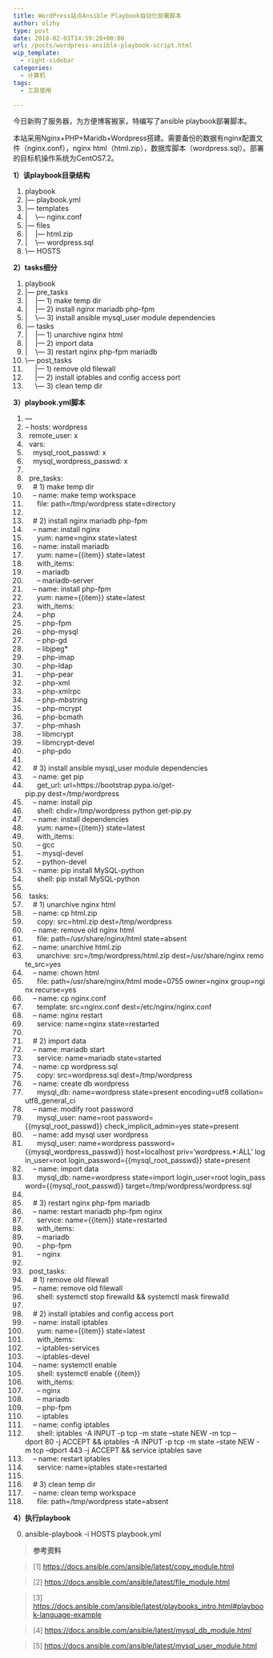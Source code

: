 ```yaml
---
title: WordPress站点Ansible Playbook自动化部署脚本
author: olzhy
type: post
date: 2018-02-01T14:59:28+00:00
url: /posts/wordpress-ansible-playbook-script.html
wip_template:
  - right-sidebar
categories:
  - 计算机
tags:
  - 工具使用

---
```

今日新购了服务器，为方便博客搬家，特编写了ansible playbook部署脚本。
  
本站采用Nginx+PHP+Maridb+Wordpress搭建。需要备份的数据有nginx配置文件（nginx.conf），nginx html（html.zip），数据库脚本（wordpress.sql）。部署的目标机操作系统为CentOS7.2。

**1）该playbook目录结构**

<div class="dp-highlighter">
  <ol start="1" class="dp-xml">
    <li class="alt">
      <span><span>playbook&nbsp;&nbsp;</span></span>
    </li>
    <li class="">
      <span>|&#8212;&nbsp;playbook.yml&nbsp;&nbsp;</span>
    </li>
    <li class="alt">
      <span>|&#8212;&nbsp;templates&nbsp;&nbsp;</span>
    </li>
    <li class="">
      <span>|&nbsp;&nbsp;&nbsp;&nbsp;\&#8212;&nbsp;nginx.conf&nbsp;&nbsp;</span>
    </li>
    <li class="alt">
      <span>|&#8212;&nbsp;files&nbsp;&nbsp;</span>
    </li>
    <li class="">
      <span>|&nbsp;&nbsp;&nbsp;&nbsp;|&#8212;&nbsp;html.zip&nbsp;&nbsp;</span>
    </li>
    <li class="alt">
      <span>|&nbsp;&nbsp;&nbsp;&nbsp;\&#8212;&nbsp;wordpress.sql&nbsp;&nbsp;</span>
    </li>
    <li class="">
      <span>\&#8212;&nbsp;HOSTS&nbsp;&nbsp;</span>
    </li>
  </ol>
</div>

**2）tasks细分**

<div class="dp-highlighter">
  <ol start="1" class="dp-xml">
    <li class="alt">
      <span><span>playbook&nbsp;&nbsp;</span></span>
    </li>
    <li class="">
      <span>|&#8212;&nbsp;pre_tasks&nbsp;&nbsp;</span>
    </li>
    <li class="alt">
      <span>|&nbsp;&nbsp;&nbsp;&nbsp;|&#8212;&nbsp;1)&nbsp;make&nbsp;temp&nbsp;dir&nbsp;&nbsp;</span>
    </li>
    <li class="">
      <span>|&nbsp;&nbsp;&nbsp;&nbsp;|&#8212;&nbsp;2)&nbsp;install&nbsp;nginx&nbsp;mariadb&nbsp;php-fpm&nbsp;&nbsp;</span>
    </li>
    <li class="alt">
      <span>|&nbsp;&nbsp;&nbsp;&nbsp;\&#8212;&nbsp;3)&nbsp;install&nbsp;ansible&nbsp;mysql_user&nbsp;module&nbsp;dependencies&nbsp;&nbsp;</span>
    </li>
    <li class="">
      <span>|&#8212;&nbsp;tasks&nbsp;&nbsp;</span>
    </li>
    <li class="alt">
      <span>|&nbsp;&nbsp;&nbsp;&nbsp;|&#8212;&nbsp;1)&nbsp;unarchive&nbsp;nginx&nbsp;html&nbsp;&nbsp;</span>
    </li>
    <li class="">
      <span>|&nbsp;&nbsp;&nbsp;&nbsp;|&#8212;&nbsp;2)&nbsp;import&nbsp;data&nbsp;&nbsp;</span>
    </li>
    <li class="alt">
      <span>|&nbsp;&nbsp;&nbsp;&nbsp;\&#8212;&nbsp;3)&nbsp;restart&nbsp;nginx&nbsp;php-fpm&nbsp;mariadb&nbsp;&nbsp;</span>
    </li>
    <li class="">
      <span>\&#8212;&nbsp;post_tasks&nbsp;&nbsp;</span>
    </li>
    <li class="alt">
      <span>&nbsp;&nbsp;&nbsp;&nbsp;&nbsp;|&#8212;&nbsp;1)&nbsp;remove&nbsp;old&nbsp;filewall&nbsp;&nbsp;</span>
    </li>
    <li class="">
      <span>&nbsp;&nbsp;&nbsp;&nbsp;&nbsp;|&#8212;&nbsp;2)&nbsp;install&nbsp;iptables&nbsp;and&nbsp;config&nbsp;access&nbsp;port&nbsp;&nbsp;</span>
    </li>
    <li class="alt">
      <span>&nbsp;&nbsp;&nbsp;&nbsp;&nbsp;\&#8212;&nbsp;3)&nbsp;clean&nbsp;temp&nbsp;dir&nbsp;&nbsp;</span>
    </li>
  </ol>
</div>

**3）playbook.yml脚本**

<div class="dp-highlighter">
  <div class="bar">
  </div>
  
  <ol start="1" class="dp-xml">
    <li class="alt">
      <span><span>&#8212;&nbsp;&nbsp;</span></span>
    </li>
    <li class="">
      <span>&#8211;&nbsp;hosts:&nbsp;wordpress&nbsp;&nbsp;</span>
    </li>
    <li class="alt">
      <span>&nbsp;&nbsp;remote_user:&nbsp;x&nbsp;&nbsp;</span>
    </li>
    <li class="">
      <span>&nbsp;&nbsp;vars:&nbsp;&nbsp;</span>
    </li>
    <li class="alt">
      <span>&nbsp;&nbsp;&nbsp;&nbsp;mysql_root_passwd:&nbsp;x&nbsp;&nbsp;</span>
    </li>
    <li class="">
      <span>&nbsp;&nbsp;&nbsp;&nbsp;mysql_wordpress_passwd:&nbsp;x&nbsp;&nbsp;</span>
    </li>
    <li class="alt">
      <span>&nbsp;&nbsp;</span>
    </li>
    <li class="">
      <span>&nbsp;&nbsp;pre_tasks:&nbsp;&nbsp;</span>
    </li>
    <li class="alt">
      <span>&nbsp;&nbsp;&nbsp;&nbsp;#&nbsp;1)&nbsp;make&nbsp;temp&nbsp;dir&nbsp;&nbsp;</span>
    </li>
    <li class="">
      <span>&nbsp;&nbsp;&nbsp;&nbsp;&#8211;&nbsp;name:&nbsp;make&nbsp;temp&nbsp;workspace&nbsp;&nbsp;</span>
    </li>
    <li class="alt">
      <span>&nbsp;&nbsp;&nbsp;&nbsp;&nbsp;&nbsp;file:&nbsp;<span class="attribute">path</span><span>=/tmp/wordpress&nbsp;</span><span class="attribute">state</span><span>=</span><span class="attribute-value">directory</span><span>&nbsp;&nbsp;</span></span>
    </li>
    <li class="">
      <span>&nbsp;&nbsp;</span>
    </li>
    <li class="alt">
      <span>&nbsp;&nbsp;&nbsp;&nbsp;#&nbsp;2)&nbsp;install&nbsp;nginx&nbsp;mariadb&nbsp;php-fpm&nbsp;&nbsp;</span>
    </li>
    <li class="">
      <span>&nbsp;&nbsp;&nbsp;&nbsp;&#8211;&nbsp;name:&nbsp;install&nbsp;nginx&nbsp;&nbsp;</span>
    </li>
    <li class="alt">
      <span>&nbsp;&nbsp;&nbsp;&nbsp;&nbsp;&nbsp;yum:&nbsp;<span class="attribute">name</span><span>=</span><span class="attribute-value">nginx</span><span>&nbsp;</span><span class="attribute">state</span><span>=</span><span class="attribute-value">latest</span><span>&nbsp;&nbsp;</span></span>
    </li>
    <li class="">
      <span>&nbsp;&nbsp;&nbsp;&nbsp;&#8211;&nbsp;name:&nbsp;install&nbsp;mariadb&nbsp;&nbsp;</span>
    </li>
    <li class="alt">
      <span>&nbsp;&nbsp;&nbsp;&nbsp;&nbsp;&nbsp;yum:&nbsp;<span class="attribute">name</span><span>={{item}}&nbsp;</span><span class="attribute">state</span><span>=</span><span class="attribute-value">latest</span><span>&nbsp;&nbsp;</span></span>
    </li>
    <li class="">
      <span>&nbsp;&nbsp;&nbsp;&nbsp;&nbsp;&nbsp;with_items:&nbsp;&nbsp;</span>
    </li>
    <li class="alt">
      <span>&nbsp;&nbsp;&nbsp;&nbsp;&nbsp;&nbsp;&#8211;&nbsp;mariadb&nbsp;&nbsp;</span>
    </li>
    <li class="">
      <span>&nbsp;&nbsp;&nbsp;&nbsp;&nbsp;&nbsp;&#8211;&nbsp;mariadb-server&nbsp;&nbsp;</span>
    </li>
    <li class="alt">
      <span>&nbsp;&nbsp;&nbsp;&nbsp;&#8211;&nbsp;name:&nbsp;install&nbsp;php-fpm&nbsp;&nbsp;</span>
    </li>
    <li class="">
      <span>&nbsp;&nbsp;&nbsp;&nbsp;&nbsp;&nbsp;yum:&nbsp;<span class="attribute">name</span><span>={{item}}&nbsp;</span><span class="attribute">state</span><span>=</span><span class="attribute-value">latest</span><span>&nbsp;&nbsp;</span></span>
    </li>
    <li class="alt">
      <span>&nbsp;&nbsp;&nbsp;&nbsp;&nbsp;&nbsp;with_items:&nbsp;&nbsp;</span>
    </li>
    <li class="">
      <span>&nbsp;&nbsp;&nbsp;&nbsp;&nbsp;&nbsp;&#8211;&nbsp;php&nbsp;&nbsp;</span>
    </li>
    <li class="alt">
      <span>&nbsp;&nbsp;&nbsp;&nbsp;&nbsp;&nbsp;&#8211;&nbsp;php-fpm&nbsp;&nbsp;</span>
    </li>
    <li class="">
      <span>&nbsp;&nbsp;&nbsp;&nbsp;&nbsp;&nbsp;&#8211;&nbsp;php-mysql&nbsp;&nbsp;</span>
    </li>
    <li class="alt">
      <span>&nbsp;&nbsp;&nbsp;&nbsp;&nbsp;&nbsp;&#8211;&nbsp;php-gd&nbsp;&nbsp;</span>
    </li>
    <li class="">
      <span>&nbsp;&nbsp;&nbsp;&nbsp;&nbsp;&nbsp;&#8211;&nbsp;libjpeg*&nbsp;&nbsp;</span>
    </li>
    <li class="alt">
      <span>&nbsp;&nbsp;&nbsp;&nbsp;&nbsp;&nbsp;&#8211;&nbsp;php-imap&nbsp;&nbsp;</span>
    </li>
    <li class="">
      <span>&nbsp;&nbsp;&nbsp;&nbsp;&nbsp;&nbsp;&#8211;&nbsp;php-ldap&nbsp;&nbsp;</span>
    </li>
    <li class="alt">
      <span>&nbsp;&nbsp;&nbsp;&nbsp;&nbsp;&nbsp;&#8211;&nbsp;php-pear&nbsp;&nbsp;</span>
    </li>
    <li class="">
      <span>&nbsp;&nbsp;&nbsp;&nbsp;&nbsp;&nbsp;&#8211;&nbsp;php-xml&nbsp;&nbsp;</span>
    </li>
    <li class="alt">
      <span>&nbsp;&nbsp;&nbsp;&nbsp;&nbsp;&nbsp;&#8211;&nbsp;php-xmlrpc&nbsp;&nbsp;</span>
    </li>
    <li class="">
      <span>&nbsp;&nbsp;&nbsp;&nbsp;&nbsp;&nbsp;&#8211;&nbsp;php-mbstring&nbsp;&nbsp;</span>
    </li>
    <li class="alt">
      <span>&nbsp;&nbsp;&nbsp;&nbsp;&nbsp;&nbsp;&#8211;&nbsp;php-mcrypt&nbsp;&nbsp;</span>
    </li>
    <li class="">
      <span>&nbsp;&nbsp;&nbsp;&nbsp;&nbsp;&nbsp;&#8211;&nbsp;php-bcmath&nbsp;&nbsp;</span>
    </li>
    <li class="alt">
      <span>&nbsp;&nbsp;&nbsp;&nbsp;&nbsp;&nbsp;&#8211;&nbsp;php-mhash&nbsp;&nbsp;</span>
    </li>
    <li class="">
      <span>&nbsp;&nbsp;&nbsp;&nbsp;&nbsp;&nbsp;&#8211;&nbsp;libmcrypt&nbsp;&nbsp;</span>
    </li>
    <li class="alt">
      <span>&nbsp;&nbsp;&nbsp;&nbsp;&nbsp;&nbsp;&#8211;&nbsp;libmcrypt-devel&nbsp;&nbsp;</span>
    </li>
    <li class="">
      <span>&nbsp;&nbsp;&nbsp;&nbsp;&nbsp;&nbsp;&#8211;&nbsp;php-pdo&nbsp;&nbsp;</span>
    </li>
    <li class="alt">
      <span>&nbsp;&nbsp;</span>
    </li>
    <li class="">
      <span>&nbsp;&nbsp;&nbsp;&nbsp;#&nbsp;3)&nbsp;install&nbsp;ansible&nbsp;mysql_user&nbsp;module&nbsp;dependencies&nbsp;&nbsp;</span>
    </li>
    <li class="alt">
      <span>&nbsp;&nbsp;&nbsp;&nbsp;&#8211;&nbsp;name:&nbsp;get&nbsp;pip&nbsp;&nbsp;</span>
    </li>
    <li class="">
      <span>&nbsp;&nbsp;&nbsp;&nbsp;&nbsp;&nbsp;get_url:&nbsp;<span class="attribute">url</span><span>=</span><span class="attribute-value">https</span><span>://bootstrap.pypa.io/get-pip.py&nbsp;</span><span class="attribute">dest</span><span>=/tmp/wordpress&nbsp;&nbsp;</span></span>
    </li>
    <li class="alt">
      <span>&nbsp;&nbsp;&nbsp;&nbsp;&#8211;&nbsp;name:&nbsp;install&nbsp;pip&nbsp;&nbsp;</span>
    </li>
    <li class="">
      <span>&nbsp;&nbsp;&nbsp;&nbsp;&nbsp;&nbsp;shell:&nbsp;<span class="attribute">chdir</span><span>=/tmp/wordpress&nbsp;python&nbsp;get-pip.py&nbsp;&nbsp;</span></span>
    </li>
    <li class="alt">
      <span>&nbsp;&nbsp;&nbsp;&nbsp;&#8211;&nbsp;name:&nbsp;install&nbsp;dependencies&nbsp;&nbsp;</span>
    </li>
    <li class="">
      <span>&nbsp;&nbsp;&nbsp;&nbsp;&nbsp;&nbsp;yum:&nbsp;<span class="attribute">name</span><span>={{item}}&nbsp;</span><span class="attribute">state</span><span>=</span><span class="attribute-value">latest</span><span>&nbsp;&nbsp;</span></span>
    </li>
    <li class="alt">
      <span>&nbsp;&nbsp;&nbsp;&nbsp;&nbsp;&nbsp;with_items:&nbsp;&nbsp;</span>
    </li>
    <li class="">
      <span>&nbsp;&nbsp;&nbsp;&nbsp;&nbsp;&nbsp;&#8211;&nbsp;gcc&nbsp;&nbsp;</span>
    </li>
    <li class="alt">
      <span>&nbsp;&nbsp;&nbsp;&nbsp;&nbsp;&nbsp;&#8211;&nbsp;mysql-devel&nbsp;&nbsp;</span>
    </li>
    <li class="">
      <span>&nbsp;&nbsp;&nbsp;&nbsp;&nbsp;&nbsp;&#8211;&nbsp;python-devel&nbsp;&nbsp;</span>
    </li>
    <li class="alt">
      <span>&nbsp;&nbsp;&nbsp;&nbsp;&#8211;&nbsp;name:&nbsp;pip&nbsp;install&nbsp;MySQL-python&nbsp;&nbsp;</span>
    </li>
    <li class="">
      <span>&nbsp;&nbsp;&nbsp;&nbsp;&nbsp;&nbsp;shell:&nbsp;pip&nbsp;install&nbsp;MySQL-python&nbsp;&nbsp;</span>
    </li>
    <li class="alt">
      <span>&nbsp;&nbsp;</span>
    </li>
    <li class="">
      <span>&nbsp;&nbsp;tasks:&nbsp;&nbsp;</span>
    </li>
    <li class="alt">
      <span>&nbsp;&nbsp;&nbsp;&nbsp;#&nbsp;1)&nbsp;unarchive&nbsp;nginx&nbsp;html&nbsp;&nbsp;</span>
    </li>
    <li class="">
      <span>&nbsp;&nbsp;&nbsp;&nbsp;&#8211;&nbsp;name:&nbsp;cp&nbsp;html.zip&nbsp;&nbsp;</span>
    </li>
    <li class="alt">
      <span>&nbsp;&nbsp;&nbsp;&nbsp;&nbsp;&nbsp;copy:&nbsp;<span class="attribute">src</span><span>=</span><span class="attribute-value">html</span><span>.zip&nbsp;</span><span class="attribute">dest</span><span>=/tmp/wordpress&nbsp;&nbsp;</span></span>
    </li>
    <li class="">
      <span>&nbsp;&nbsp;&nbsp;&nbsp;&#8211;&nbsp;name:&nbsp;remove&nbsp;old&nbsp;nginx&nbsp;html&nbsp;&nbsp;</span>
    </li>
    <li class="alt">
      <span>&nbsp;&nbsp;&nbsp;&nbsp;&nbsp;&nbsp;file:&nbsp;<span class="attribute">path</span><span>=/usr/share/nginx/html&nbsp;</span><span class="attribute">state</span><span>=</span><span class="attribute-value">absent</span><span>&nbsp;&nbsp;</span></span>
    </li>
    <li class="">
      <span>&nbsp;&nbsp;&nbsp;&nbsp;&#8211;&nbsp;name:&nbsp;unarchive&nbsp;html.zip&nbsp;&nbsp;</span>
    </li>
    <li class="alt">
      <span>&nbsp;&nbsp;&nbsp;&nbsp;&nbsp;&nbsp;unarchive:&nbsp;<span class="attribute">src</span><span>=/tmp/wordpress/html.zip&nbsp;</span><span class="attribute">dest</span><span>=/usr/share/nginx&nbsp;</span><span class="attribute">remote_src</span><span>=</span><span class="attribute-value">yes</span><span>&nbsp;&nbsp;</span></span>
    </li>
    <li class="">
      <span>&nbsp;&nbsp;&nbsp;&nbsp;&#8211;&nbsp;name:&nbsp;chown&nbsp;html&nbsp;&nbsp;</span>
    </li>
    <li class="alt">
      <span>&nbsp;&nbsp;&nbsp;&nbsp;&nbsp;&nbsp;file:&nbsp;<span class="attribute">path</span><span>=/usr/share/nginx/html&nbsp;</span><span class="attribute">mode</span><span>=</span><span class="attribute-value">0755</span><span>&nbsp;</span><span class="attribute">owner</span><span>=</span><span class="attribute-value">nginx</span><span>&nbsp;</span><span class="attribute">group</span><span>=</span><span class="attribute-value">nginx</span><span>&nbsp;</span><span class="attribute">recurse</span><span>=</span><span class="attribute-value">yes</span><span>&nbsp;&nbsp;</span></span>
    </li>
    <li class="">
      <span>&nbsp;&nbsp;&nbsp;&nbsp;&#8211;&nbsp;name:&nbsp;cp&nbsp;nginx.conf&nbsp;&nbsp;</span>
    </li>
    <li class="alt">
      <span>&nbsp;&nbsp;&nbsp;&nbsp;&nbsp;&nbsp;template:&nbsp;<span class="attribute">src</span><span>=</span><span class="attribute-value">nginx</span><span>.conf&nbsp;</span><span class="attribute">dest</span><span>=/etc/nginx/nginx.conf&nbsp;&nbsp;</span></span>
    </li>
    <li class="">
      <span>&nbsp;&nbsp;&nbsp;&nbsp;&#8211;&nbsp;name:&nbsp;nginx&nbsp;restart&nbsp;&nbsp;</span>
    </li>
    <li class="alt">
      <span>&nbsp;&nbsp;&nbsp;&nbsp;&nbsp;&nbsp;service:&nbsp;<span class="attribute">name</span><span>=</span><span class="attribute-value">nginx</span><span>&nbsp;</span><span class="attribute">state</span><span>=</span><span class="attribute-value">restarted</span><span>&nbsp;&nbsp;</span></span>
    </li>
    <li class="">
      <span>&nbsp;&nbsp;</span>
    </li>
    <li class="alt">
      <span>&nbsp;&nbsp;&nbsp;&nbsp;#&nbsp;2)&nbsp;import&nbsp;data&nbsp;&nbsp;</span>
    </li>
    <li class="">
      <span>&nbsp;&nbsp;&nbsp;&nbsp;&#8211;&nbsp;name:&nbsp;mariadb&nbsp;start&nbsp;&nbsp;</span>
    </li>
    <li class="alt">
      <span>&nbsp;&nbsp;&nbsp;&nbsp;&nbsp;&nbsp;service:&nbsp;<span class="attribute">name</span><span>=</span><span class="attribute-value">mariadb</span><span>&nbsp;</span><span class="attribute">state</span><span>=</span><span class="attribute-value">started</span><span>&nbsp;&nbsp;</span></span>
    </li>
    <li class="">
      <span>&nbsp;&nbsp;&nbsp;&nbsp;&#8211;&nbsp;name:&nbsp;cp&nbsp;wordpress.sql&nbsp;&nbsp;</span>
    </li>
    <li class="alt">
      <span>&nbsp;&nbsp;&nbsp;&nbsp;&nbsp;&nbsp;copy:&nbsp;<span class="attribute">src</span><span>=</span><span class="attribute-value">wordpress</span><span>.sql&nbsp;</span><span class="attribute">dest</span><span>=/tmp/wordpress&nbsp;&nbsp;</span></span>
    </li>
    <li class="">
      <span>&nbsp;&nbsp;&nbsp;&nbsp;&#8211;&nbsp;name:&nbsp;create&nbsp;db&nbsp;wordpress&nbsp;&nbsp;</span>
    </li>
    <li class="alt">
      <span>&nbsp;&nbsp;&nbsp;&nbsp;&nbsp;&nbsp;mysql_db:&nbsp;<span class="attribute">name</span><span>=</span><span class="attribute-value">wordpress</span><span>&nbsp;</span><span class="attribute">state</span><span>=</span><span class="attribute-value">present</span><span>&nbsp;</span><span class="attribute">encoding</span><span>=</span><span class="attribute-value">utf8</span><span>&nbsp;</span><span class="attribute">collation</span><span>=</span><span class="attribute-value">utf8_general_ci</span><span>&nbsp;&nbsp;</span></span>
    </li>
    <li class="">
      <span>&nbsp;&nbsp;&nbsp;&nbsp;&#8211;&nbsp;name:&nbsp;modify&nbsp;root&nbsp;password&nbsp;&nbsp;</span>
    </li>
    <li class="alt">
      <span>&nbsp;&nbsp;&nbsp;&nbsp;&nbsp;&nbsp;mysql_user:&nbsp;<span class="attribute">name</span><span>=</span><span class="attribute-value">root</span><span>&nbsp;</span><span class="attribute">password</span><span>={{mysql_root_passwd}}&nbsp;</span><span class="attribute">check_implicit_admin</span><span>=</span><span class="attribute-value">yes</span><span>&nbsp;</span><span class="attribute">state</span><span>=</span><span class="attribute-value">present</span><span>&nbsp;&nbsp;</span></span>
    </li>
    <li class="">
      <span>&nbsp;&nbsp;&nbsp;&nbsp;&#8211;&nbsp;name:&nbsp;add&nbsp;mysql&nbsp;user&nbsp;wordpress&nbsp;&nbsp;</span>
    </li>
    <li class="alt">
      <span>&nbsp;&nbsp;&nbsp;&nbsp;&nbsp;&nbsp;mysql_user:&nbsp;<span class="attribute">name</span><span>=</span><span class="attribute-value">wordpress</span><span>&nbsp;</span><span class="attribute">password</span><span>={{mysql_wordpress_passwd}}&nbsp;</span><span class="attribute">host</span><span>=</span><span class="attribute-value">localhost</span><span>&nbsp;</span><span class="attribute">priv</span><span>=</span><span class="attribute-value">&#8216;wordpress.*:ALL&#8217;</span><span>&nbsp;</span><span class="attribute">login_user</span><span>=</span><span class="attribute-value">root</span><span>&nbsp;</span><span class="attribute">login_password</span><span>={{mysql_root_passwd}}&nbsp;</span><span class="attribute">state</span><span>=</span><span class="attribute-value">present</span><span>&nbsp;&nbsp;</span></span>
    </li>
    <li class="">
      <span>&nbsp;&nbsp;&nbsp;&nbsp;&#8211;&nbsp;name:&nbsp;import&nbsp;data&nbsp;&nbsp;</span>
    </li>
    <li class="alt">
      <span>&nbsp;&nbsp;&nbsp;&nbsp;&nbsp;&nbsp;mysql_db:&nbsp;<span class="attribute">name</span><span>=</span><span class="attribute-value">wordpress</span><span>&nbsp;</span><span class="attribute">state</span><span>=</span><span class="attribute-value">import</span><span>&nbsp;</span><span class="attribute">login_user</span><span>=</span><span class="attribute-value">root</span><span>&nbsp;</span><span class="attribute">login_password</span><span>={{mysql_root_passwd}}&nbsp;</span><span class="attribute">target</span><span>=/tmp/wordpress/wordpress.sql&nbsp;&nbsp;</span></span>
    </li>
    <li class="">
      <span>&nbsp;&nbsp;</span>
    </li>
    <li class="alt">
      <span>&nbsp;&nbsp;&nbsp;&nbsp;#&nbsp;3)&nbsp;restart&nbsp;nginx&nbsp;php-fpm&nbsp;mariadb&nbsp;&nbsp;</span>
    </li>
    <li class="">
      <span>&nbsp;&nbsp;&nbsp;&nbsp;&#8211;&nbsp;name:&nbsp;restart&nbsp;mariadb&nbsp;php-fpm&nbsp;nginx&nbsp;&nbsp;</span>
    </li>
    <li class="alt">
      <span>&nbsp;&nbsp;&nbsp;&nbsp;&nbsp;&nbsp;service:&nbsp;<span class="attribute">name</span><span>={{item}}&nbsp;</span><span class="attribute">state</span><span>=</span><span class="attribute-value">restarted</span><span>&nbsp;&nbsp;</span></span>
    </li>
    <li class="">
      <span>&nbsp;&nbsp;&nbsp;&nbsp;&nbsp;&nbsp;with_items:&nbsp;&nbsp;</span>
    </li>
    <li class="alt">
      <span>&nbsp;&nbsp;&nbsp;&nbsp;&nbsp;&nbsp;&#8211;&nbsp;mariadb&nbsp;&nbsp;</span>
    </li>
    <li class="">
      <span>&nbsp;&nbsp;&nbsp;&nbsp;&nbsp;&nbsp;&#8211;&nbsp;php-fpm&nbsp;&nbsp;</span>
    </li>
    <li class="alt">
      <span>&nbsp;&nbsp;&nbsp;&nbsp;&nbsp;&nbsp;&#8211;&nbsp;nginx&nbsp;&nbsp;</span>
    </li>
    <li class="">
      <span>&nbsp;&nbsp;</span>
    </li>
    <li class="alt">
      <span>&nbsp;&nbsp;post_tasks:&nbsp;&nbsp;</span>
    </li>
    <li class="">
      <span>&nbsp;&nbsp;&nbsp;&nbsp;#&nbsp;1)&nbsp;remove&nbsp;old&nbsp;filewall&nbsp;&nbsp;</span>
    </li>
    <li class="alt">
      <span>&nbsp;&nbsp;&nbsp;&nbsp;&#8211;&nbsp;name:&nbsp;remove&nbsp;old&nbsp;filewall&nbsp;&nbsp;</span>
    </li>
    <li class="">
      <span>&nbsp;&nbsp;&nbsp;&nbsp;&nbsp;&nbsp;shell:&nbsp;systemctl&nbsp;stop&nbsp;firewalld&nbsp;&&&nbsp;systemctl&nbsp;mask&nbsp;firewalld&nbsp;&nbsp;</span>
    </li>
    <li class="alt">
      <span>&nbsp;&nbsp;</span>
    </li>
    <li class="">
      <span>&nbsp;&nbsp;&nbsp;&nbsp;#&nbsp;2)&nbsp;install&nbsp;iptables&nbsp;and&nbsp;config&nbsp;access&nbsp;port&nbsp;&nbsp;</span>
    </li>
    <li class="alt">
      <span>&nbsp;&nbsp;&nbsp;&nbsp;&#8211;&nbsp;name:&nbsp;install&nbsp;iptables&nbsp;&nbsp;</span>
    </li>
    <li class="">
      <span>&nbsp;&nbsp;&nbsp;&nbsp;&nbsp;&nbsp;yum:&nbsp;<span class="attribute">name</span><span>={{item}}&nbsp;</span><span class="attribute">state</span><span>=</span><span class="attribute-value">latest</span><span>&nbsp;&nbsp;</span></span>
    </li>
    <li class="alt">
      <span>&nbsp;&nbsp;&nbsp;&nbsp;&nbsp;&nbsp;with_items:&nbsp;&nbsp;</span>
    </li>
    <li class="">
      <span>&nbsp;&nbsp;&nbsp;&nbsp;&nbsp;&nbsp;&#8211;&nbsp;iptables-services&nbsp;&nbsp;</span>
    </li>
    <li class="alt">
      <span>&nbsp;&nbsp;&nbsp;&nbsp;&nbsp;&nbsp;&#8211;&nbsp;iptables-devel&nbsp;&nbsp;</span>
    </li>
    <li class="">
      <span>&nbsp;&nbsp;&nbsp;&nbsp;&#8211;&nbsp;name:&nbsp;systemctl&nbsp;enable&nbsp;&nbsp;</span>
    </li>
    <li class="alt">
      <span>&nbsp;&nbsp;&nbsp;&nbsp;&nbsp;&nbsp;shell:&nbsp;systemctl&nbsp;enable&nbsp;{{item}}&nbsp;&nbsp;</span>
    </li>
    <li class="">
      <span>&nbsp;&nbsp;&nbsp;&nbsp;&nbsp;&nbsp;with_items:&nbsp;&nbsp;</span>
    </li>
    <li class="alt">
      <span>&nbsp;&nbsp;&nbsp;&nbsp;&nbsp;&nbsp;&#8211;&nbsp;nginx&nbsp;&nbsp;</span>
    </li>
    <li class="">
      <span>&nbsp;&nbsp;&nbsp;&nbsp;&nbsp;&nbsp;&#8211;&nbsp;mariadb&nbsp;&nbsp;</span>
    </li>
    <li class="alt">
      <span>&nbsp;&nbsp;&nbsp;&nbsp;&nbsp;&nbsp;&#8211;&nbsp;php-fpm&nbsp;&nbsp;</span>
    </li>
    <li class="">
      <span>&nbsp;&nbsp;&nbsp;&nbsp;&nbsp;&nbsp;&#8211;&nbsp;iptables&nbsp;&nbsp;</span>
    </li>
    <li class="alt">
      <span>&nbsp;&nbsp;&nbsp;&nbsp;&#8211;&nbsp;name:&nbsp;config&nbsp;iptables&nbsp;&nbsp;</span>
    </li>
    <li class="">
      <span>&nbsp;&nbsp;&nbsp;&nbsp;&nbsp;&nbsp;shell:&nbsp;iptables&nbsp;-A&nbsp;INPUT&nbsp;-p&nbsp;tcp&nbsp;-m&nbsp;state&nbsp;&#8211;state&nbsp;NEW&nbsp;-m&nbsp;tcp&nbsp;&#8211;dport&nbsp;80&nbsp;-j&nbsp;ACCEPT&nbsp;&&&nbsp;iptables&nbsp;-A&nbsp;INPUT&nbsp;-p&nbsp;tcp&nbsp;-m&nbsp;state&nbsp;&#8211;state&nbsp;NEW&nbsp;-m&nbsp;tcp&nbsp;&#8211;dport&nbsp;443&nbsp;-j&nbsp;ACCEPT&nbsp;&&&nbsp;service&nbsp;iptables&nbsp;save&nbsp;&nbsp;</span>
    </li>
    <li class="alt">
      <span>&nbsp;&nbsp;&nbsp;&nbsp;&#8211;&nbsp;name:&nbsp;restart&nbsp;iptables&nbsp;&nbsp;</span>
    </li>
    <li class="">
      <span>&nbsp;&nbsp;&nbsp;&nbsp;&nbsp;&nbsp;service:&nbsp;<span class="attribute">name</span><span>=</span><span class="attribute-value">iptables</span><span>&nbsp;</span><span class="attribute">state</span><span>=</span><span class="attribute-value">restarted</span><span>&nbsp;&nbsp;</span></span>
    </li>
    <li class="alt">
      <span>&nbsp;&nbsp;</span>
    </li>
    <li class="">
      <span>&nbsp;&nbsp;&nbsp;&nbsp;#&nbsp;3)&nbsp;clean&nbsp;temp&nbsp;dir&nbsp;&nbsp;</span>
    </li>
    <li class="alt">
      <span>&nbsp;&nbsp;&nbsp;&nbsp;&#8211;&nbsp;name:&nbsp;clean&nbsp;temp&nbsp;workspace&nbsp;&nbsp;</span>
    </li>
    <li class="">
      <span>&nbsp;&nbsp;&nbsp;&nbsp;&nbsp;&nbsp;file:&nbsp;<span class="attribute">path</span><span>=/tmp/wordpress&nbsp;</span><span class="attribute">state</span><span>=</span><span class="attribute-value">absent</span><span>&nbsp;&nbsp;</span></span>
    </li>
  </ol>
</div>

**4）执行playbook**

<div class="dp-highlighter nogutter">
  <ol start="0" class="dp-xml">
    <li class="alt">
      <span><span>ansible-playbook&nbsp;-i&nbsp;HOSTS&nbsp;playbook.yml&nbsp;&nbsp;</span></span>
    </li>
  </ol>
</div>

> **参考资料**
  
> [1] <a href="https://docs.ansible.com/ansible/latest/copy_module.html" target="_blank">https://docs.ansible.com/ansible/latest/copy_module.html</a>
  
> [2] <a href="https://docs.ansible.com/ansible/latest/file_module.html" target="_blank">https://docs.ansible.com/ansible/latest/file_module.html</a>
  
> [3] <a href="https://docs.ansible.com/ansible/latest/playbooks_intro.html#playbook-language-example" target="_blank">https://docs.ansible.com/ansible/latest/playbooks_intro.html#playbook-language-example</a>
  
> [4] <a href="https://docs.ansible.com/ansible/latest/mysql_db_module.html" target="_blank">https://docs.ansible.com/ansible/latest/mysql_db_module.html</a>
  
> [5] <a href="https://docs.ansible.com/ansible/latest/mysql_user_module.html" target="_blank">https://docs.ansible.com/ansible/latest/mysql_user_module.html</a>